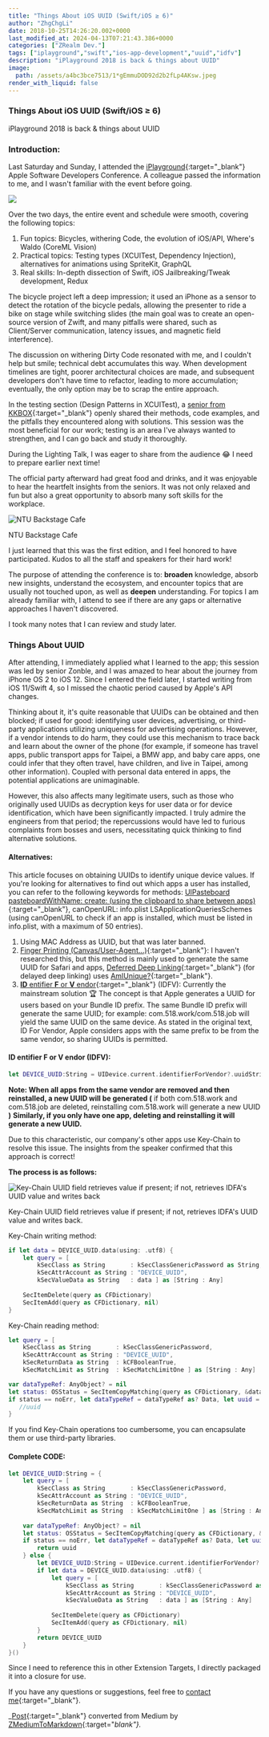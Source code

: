 ```yaml
---
title: "Things About iOS UUID (Swift/iOS ≥ 6)"
author: "ZhgChgLi"
date: 2018-10-25T14:26:20.002+0000
last_modified_at: 2024-04-13T07:21:43.386+0000
categories: ["ZRealm Dev."]
tags: ["iplayground","swift","ios-app-development","uuid","idfv"]
description: "iPlayground 2018 is back & things about UUID"
image:
  path: /assets/a4bc3bce7513/1*gEmmuDOD92d2b2fLp4AKsw.jpeg
render_with_liquid: false
---
```


### Things About iOS UUID \(Swift/iOS ≥ 6\)

iPlayground 2018 is back & things about UUID

### Introduction:

Last Saturday and Sunday, I attended the [iPlayground](https://iplayground.io/){:target="_blank"} Apple Software Developers Conference. A colleague passed the information to me, and I wasn't familiar with the event before going.

![](/assets/a4bc3bce7513/1*gEmmuDOD92d2b2fLp4AKsw.jpeg)

Over the two days, the entire event and schedule were smooth, covering the following topics:
1. Fun topics: Bicycles, withering Code, the evolution of iOS/API, Where's Waldo \(CoreML Vision\)
2. Practical topics: Testing types \(XCUITest, Dependency Injection\), alternatives for animations using SpriteKit, GraphQL
3. Real skills: In-depth dissection of Swift, iOS Jailbreaking/Tweak development, Redux

The bicycle project left a deep impression; it used an iPhone as a sensor to detect the rotation of the bicycle pedals, allowing the presenter to ride a bike on stage while switching slides \(the main goal was to create an open-source version of Zwift, and many pitfalls were shared, such as Client/Server communication, latency issues, and magnetic field interference\).

The discussion on withering Dirty Code resonated with me, and I couldn't help but smile; technical debt accumulates this way. When development timelines are tight, poorer architectural choices are made, and subsequent developers don't have time to refactor, leading to more accumulation; eventually, the only option may be to scrap the entire approach.

In the testing section \(Design Patterns in XCUITest\), a [senior from KKBOX](https://www.facebook.com/TestingWithKK/){:target="_blank"} openly shared their methods, code examples, and the pitfalls they encountered along with solutions. This session was the most beneficial for our work; testing is an area I've always wanted to strengthen, and I can go back and study it thoroughly.

During the Lighting Talk, I was eager to share from the audience 😂 I need to prepare earlier next time!

The official party afterward had great food and drinks, and it was enjoyable to hear the heartfelt insights from the seniors. It was not only relaxed and fun but also a great opportunity to absorb many soft skills for the workplace.

![NTU Backstage Cafe](/assets/a4bc3bce7513/1*Xwk_96lVKcMKgeL7IOC70g.jpeg)

NTU Backstage Cafe

I just learned that this was the first edition, and I feel honored to have participated. Kudos to all the staff and speakers for their hard work!

The purpose of attending the conference is to: **broaden** knowledge, absorb new insights, understand the ecosystem, and encounter topics that are usually not touched upon, as well as **deepen** understanding. For topics I am already familiar with, I attend to see if there are any gaps or alternative approaches I haven't discovered.

I took many notes that I can review and study later.
### Things About UUID

After attending, I immediately applied what I learned to the app; this session was led by senior Zonble, and I was amazed to hear about the journey from iPhone OS 2 to iOS 12. Since I entered the field later, I started writing from iOS 11/Swift 4, so I missed the chaotic period caused by Apple's API changes.

Thinking about it, it's quite reasonable that UUIDs can be obtained and then blocked; if used for good: identifying user devices, advertising, or third-party applications utilizing uniqueness for advertising operations. However, if a vendor intends to do harm, they could use this mechanism to trace back and learn about the owner of the phone \(for example, if someone has travel apps, public transport apps for Taipei, a BMW app, and baby care apps, one could infer that they often travel, have children, and live in Taipei, among other information\). Coupled with personal data entered in apps, the potential applications are unimaginable.

However, this also affects many legitimate users, such as those who originally used UUIDs as decryption keys for user data or for device identification, which have been significantly impacted. I truly admire the engineers from that period; the repercussions would have led to furious complaints from bosses and users, necessitating quick thinking to find alternative solutions.
#### Alternatives:

This article focuses on obtaining UUIDs to identify unique device values. If you're looking for alternatives to find out which apps a user has installed, you can refer to the following keywords for methods: [UIPasteboard pasteboardWithName: create: \(using the clipboard to share between apps\)](https://link.medium.com/YTheNPnHH7){:target="_blank"}, canOpenURL: info\.plist LSApplicationQueriesSchemes \(using canOpenURL to check if an app is installed, which must be listed in info\.plist, with a maximum of 50 entries\).
1. Using MAC Address as UUID, but that was later banned.
2. [Finger Printing \(Canvas/User-Agent…\)](https://medium.com/@ravielakshmanan/web-browser-uniqueness-and-fingerprinting-7eac3c381805){:target="_blank"}: I haven't researched this, but this method is mainly used to generate the same UUID for Safari and apps, [Deferred Deep Linking](https://www.jianshu.com/p/fa48387d56ea){:target="_blank"} \(for delayed deep linking\) uses [AmIUnique?](https://amiunique.org/){:target="_blank"}.
3. [**ID** entifier **F** or **V** endor](https://www.jianshu.com/p/b810d7e007ad){:target="_blank"} \(IDFV\): Currently the mainstream solution 🏆
The concept is that Apple generates a UUID for users based on your Bundle ID prefix. The same Bundle ID prefix will generate the same UUID; for example: com\.518\.work/com\.518\.job will yield the same UUID on the same device.
As stated in the original text, ID For Vendor, Apple considers apps with the same prefix to be from the same vendor, so sharing UUIDs is permitted.

#### **ID** entifier **F** or **V** endor \(IDFV\):
```swift
let DEVICE_UUID:String = UIDevice.current.identifierForVendor?.uuidString ?? UUID().uuidString
```

**Note: When all apps from the same vendor are removed and then reinstalled, a new UUID will be generated \(** if both com\.518\.work and com\.518\.job are deleted, reinstalling com\.518\.work will generate a new UUID **\)** 
**Similarly, if you only have one app, deleting and reinstalling it will generate a new UUID.**

Due to this characteristic, our company's other apps use Key-Chain to resolve this issue. The insights from the speaker confirmed that this approach is correct!

**The process is as follows:**

![Key-Chain UUID field retrieves value if present; if not, retrieves IDFA's UUID value and writes back](/assets/a4bc3bce7513/1*-8rufG1QW-J5tn6ZadT17A.jpeg)

Key-Chain UUID field retrieves value if present; if not, retrieves IDFA's UUID value and writes back.

Key-Chain writing method:
```swift
if let data = DEVICE_UUID.data(using: .utf8) {
    let query = [
        kSecClass as String       : kSecClassGenericPassword as String,
        kSecAttrAccount as String : "DEVICE_UUID",
        kSecValueData as String   : data ] as [String : Any]
    
    SecItemDelete(query as CFDictionary)
    SecItemAdd(query as CFDictionary, nil)
}
```

Key-Chain reading method:
```swift
let query = [
    kSecClass as String       : kSecClassGenericPassword,
    kSecAttrAccount as String : "DEVICE_UUID",
    kSecReturnData as String  : kCFBooleanTrue,
    kSecMatchLimit as String  : kSecMatchLimitOne ] as [String : Any]

var dataTypeRef: AnyObject? = nil
let status: OSStatus = SecItemCopyMatching(query as CFDictionary, &dataTypeRef)
if status == noErr, let dataTypeRef = dataTypeRef as? Data, let uuid = String(data:dataTypeRef, encoding: .utf8) {
   //uuid
} 
```

If you find Key-Chain operations too cumbersome, you can encapsulate them or use third-party libraries.
#### Complete CODE:
```swift
let DEVICE_UUID:String = {
    let query = [
        kSecClass as String       : kSecClassGenericPassword,
        kSecAttrAccount as String : "DEVICE_UUID",
        kSecReturnData as String  : kCFBooleanTrue,
        kSecMatchLimit as String  : kSecMatchLimitOne ] as [String : Any]
    
    var dataTypeRef: AnyObject? = nil
    let status: OSStatus = SecItemCopyMatching(query as CFDictionary, &dataTypeRef)
    if status == noErr, let dataTypeRef = dataTypeRef as? Data, let uuid = String(data:dataTypeRef, encoding: .utf8) {
        return uuid
    } else {
        let DEVICE_UUID:String = UIDevice.current.identifierForVendor?.uuidString ?? UUID().uuidString
        if let data = DEVICE_UUID.data(using: .utf8) {
            let query = [
                kSecClass as String       : kSecClassGenericPassword as String,
                kSecAttrAccount as String : "DEVICE_UUID",
                kSecValueData as String   : data ] as [String : Any]
        
            SecItemDelete(query as CFDictionary)
            SecItemAdd(query as CFDictionary, nil)
        }
        return DEVICE_UUID
    }
}()
```

Since I need to reference this in other Extension Targets, I directly packaged it into a closure for use.

If you have any questions or suggestions, feel free to [contact me](https://www.zhgchg.li/contact){:target="_blank"}.

_[Post](https://medium.com/zrealm-ios-dev/ios-uuid-%E7%9A%84%E9%82%A3%E4%BA%9B%E4%BA%8B-swift-ios-6-a4bc3bce7513){:target="_blank"} converted from Medium by [ZMediumToMarkdown](https://github.com/ZhgChgLi/ZMediumToMarkdown){:target="_blank"}._